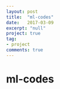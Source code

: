 ```yaml
---
layout: post
title:  "ml-codes"
date:   2017-03-09
excerpt: "null"
project: true
tag:
- project
comments: true
---
```

# ml-codes